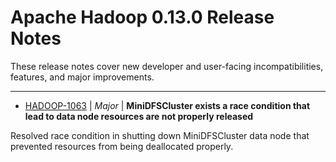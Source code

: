 # Apache Hadoop  0.13.0 Release Notes

These release notes cover new developer and user-facing incompatibilities, features, and major improvements.


---

* [HADOOP-1063](https://issues.apache.org/jira/browse/HADOOP-1063) | *Major* | **MiniDFSCluster exists a race condition that lead to data node resources are not properly released**

Resolved race condition in shutting down MiniDFSCluster data node that prevented resources from being deallocated properly.



